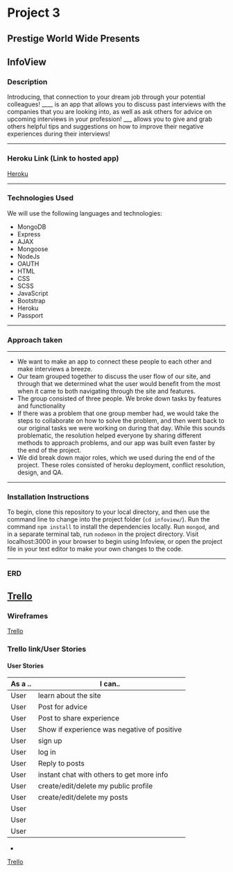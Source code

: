 # Project 3

## Prestige World Wide Presents

## InfoView

### Description

Introducing, that connection to your dream job through your potential colleagues!  ____ is an app that allows you to discuss past interviews with the companies that you are looking into, as well as ask others for advice on upcoming interviews in your profession!
___ allows you to give and grab others helpful tips and suggestions on how to improve their negative experiences during their interviews!


---
### Heroku Link (Link to hosted app)

[Heroku](https://infoview.herokuapp.com/)

---

### Technologies Used

We will use the following languages and technologies:
* MongoDB
* Express
* AJAX
* Mongoose
* NodeJs
* OAUTH
* HTML
* CSS
* SCSS
* JavaScript
* Bootstrap
* Heroku
* Passport

---

### Approach taken

---

- We want to make an app to connect these people to each other and make interviews a breeze.
- Our team grouped together to discuss the user flow of our site, and through that we determined what the user would benefit from the most when it came to both navigating through the site and features.
-  The group consisted of three people. We broke down tasks by features and functionality
- If there was a problem that one group member had, we would take the steps to collaborate on how to solve the problem, and then went back to our original tasks we were working on during that day. While this sounds problematic, the resolution helped everyone by sharing different methods to approach problems, and our app was built even faster by the end of the project.
- We did break down major roles, which we used during the end of the project. These roles consisted of heroku deployment, conflict resolution, design, and QA.

---

### Installation Instructions

To begin, clone this repository to your local directory, and then use the command line to change into the project folder (```cd infoview/```). Run the command ```npm install``` to install the dependencies locally. Run ```mongod```, and in a separate terminal tab, run ```nodemon``` in the project directory.  Visit localhost:3000 in your browser to begin using Infoview, or open the project file in your text editor to make your own changes to the code.

---

### ERD

[Trello](https://trello.com/c/ZyILyhpJ/1-erds)
---

### Wireframes

[Trello](https://trello.com/c/MtA8IxcX/2-wire-frames)

### Trello link/User Stories

#### User Stories

| As a .. | I can.. |
|---------|---------|
| User| learn about the site |
| User| Post for advice |
| User | Post to share experience|
| User | Show if experience was negative of positive |
| User | sign up |
| User | log in |
| User | Reply to posts |
| User | instant chat with others to get more info|
| User | create/edit/delete my public profile |
| User | create/edit/delete my posts |
| User |  |
| User |  |
| User |  |
-

[Trello](https://trello.com/b/lxEVMb41/project-3-infoview)
